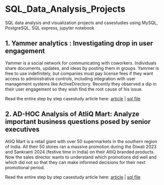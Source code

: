 # SQL_Data_Analysis_Projects
 SQL data analysis and visualization projects and casestudies using MySQL, PostgreSQL, SQL express, jupyter notebook

## 1.  Yammer analytics : Investigating drop in user engagement
Yammer is a social network for communicating with coworkers. Individuals share documents, updates, and ideas by posting them in groups. Yammer is free to use indefinitely, but companies must pay license fees if they want access to administrative controls, including integration with user management systems like ActiveDirectory. Recently they observed a dip in their user engagement so 
they wish find the root cause of his issue.

Read the entire step by step casestudy article here: [article](/Yammer_analytics_casestudies/case-1_drop_in_engagement/drop_in_engagement_article.md) | [sql file](/Yammer_analytics_casestudies/case-1_drop_in_engagement/queries.sql)

## 2. AD-HOC Analysis of AtliQ Mart: Analyze important business questions posed by senior executives
AtliQ Mart is a retail giant with over 50 supermarkets in the southern region of India. All their 50 stores ran a massive promotion during the Diwali 2023 and Sankranti 2024 (festive time in India) on their AtliQ branded products. Now the sales director wants to understand which promotions did well and which did not so that they can make informed decisions for their next promotional period.

Read the entire step by step casestudy article here: [article](/Ad_hoc_analysis_AtiQ_Mart\article.md) | [sql file](/Ad_hoc_analysis_AtiQ_Mart/sql_queries/)